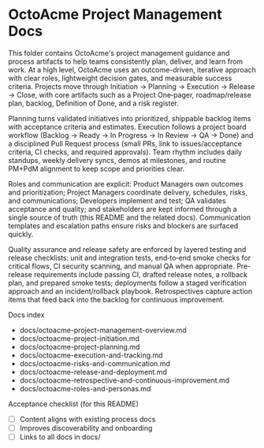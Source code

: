 # OctoAcme Project Management Docs

This folder contains OctoAcme's project management guidance and process artifacts to help teams consistently plan, deliver, and learn from work. At a high level, OctoAcme uses an outcome-driven, iterative approach with clear roles, lightweight decision gates, and measurable success criteria. Projects move through Initiation → Planning → Execution → Release → Close, with core artifacts such as a Project One‑pager, roadmap/release plan, backlog, Definition of Done, and a risk register.

Planning turns validated initiatives into prioritized, shippable backlog items with acceptance criteria and estimates. Execution follows a project board workflow (Backlog → Ready → In Progress → In Review → QA → Done) and a disciplined Pull Request process (small PRs, link to issues/acceptance criteria, CI checks, and required approvals). Team rhythm includes daily standups, weekly delivery syncs, demos at milestones, and routine PM+PdM alignment to keep scope and priorities clear.

Roles and communication are explicit: Product Managers own outcomes and prioritization; Project Managers coordinate delivery, schedules, risks, and communications; Developers implement and test; QA validates acceptance and quality; and stakeholders are kept informed through a single source of truth (this README and the related docs). Communication templates and escalation paths ensure risks and blockers are surfaced quickly.

Quality assurance and release safety are enforced by layered testing and release checklists: unit and integration tests, end‑to‑end smoke checks for critical flows, CI security scanning, and manual QA when appropriate. Pre-release requirements include passing CI, drafted release notes, a rollback plan, and prepared smoke tests; deployments follow a staged verification approach and an incident/rollback playbook. Retrospectives capture action items that feed back into the backlog for continuous improvement.

Docs index
- docs/octoacme-project-management-overview.md
- docs/octoacme-project-initiation.md
- docs/octoacme-project-planning.md
- docs/octoacme-execution-and-tracking.md
- docs/octoacme-risks-and-communication.md
- docs/octoacme-release-and-deployment.md
- docs/octoacme-retrospective-and-continuous-improvement.md
- docs/octoacme-roles-and-personas.md

Acceptance checklist (for this README)
- [ ] Content aligns with existing process docs
- [ ] Improves discoverability and onboarding
- [ ] Links to all docs in docs/